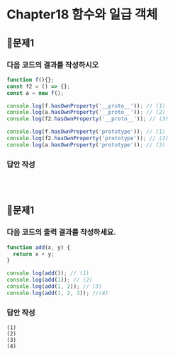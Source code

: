 # Chapter18 함수와 일급 객체
## 📌문제1
### 다음 코드의 결과를 작성하시오
```js
function f(){};
const f2 = () => {};
const a = new f();

console.log(f.hasOwnProperty('__proto__')); // (1)
console.log(a.hasOwnProperty('__proto__')); // (2)
console.log(f2.hasOwnProperty('__proto__')); // (3)

console.log(f.hasOwnProperty('prototype')); // (1)
console.log(f2.hasOwnProperty('prototype')); // (2)
console.log(a.hasOwnProperty('prototype')); // (3)
```
### 답안 작성
```
```

<br>

## 📌문제1

### 다음 코드의 출력 결과를 작성하세요.

```js
function add(x, y) {
  return x + y;
}

console.log(add()); // (1)
console.log(add(1)); // (2)
console.log(add(1, 2)); // (3)
console.log(add(1, 2, 3)); //(4)
```

### 답안 작성

```
(1) 
(2) 
(3) 
(4) 
```

<br>
